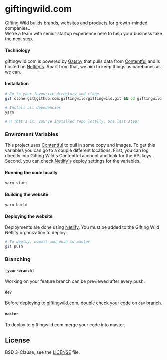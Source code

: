 # giftingwild.com

Gifting Wild builds brands, websites and products for growth-minded companies.. <br />
We're a team with senior startup experience here to help your business take the next step.

#### Technology

giftingwild.com is powered by [Gatsby](gatsbyjs.org) that pulls data from [Contentful](https://www.contentful.com) and is hosted on [Netlify's](https://netlify.com). Apart from that, we aim to keep things as barebones as we can.

#### Installation

```sh
# Go to your favourite directory and clone
git clone git@github.com:giftingwild/giftingwild.git && cd giftingwild.com

# Install all depedencies
yarn

# 🎉 That's it, you've installed repo locally. One last step!
```

### Enviroment Variables

This project uses [Contentful](https://www.contentful.com) to pull in some copy and images. To get this variables you can go to a couple different locations. First, you can log directly into Gifting Wild's Contentful account and look for the API keys. Second, you can check [Netlify's](https://netlify.com) deploy settings for the variables.

#### Running the code locally

```sh
yarn start
```

#### Building the website

```sh
yarn build
```

#### Deploying the website

Deployments are done using [Netlify](https://app.netlify.com/). You must be added to the Gifting Wild Netlify organization to deploy.

```sh
# To deploy, commit and push to master
git push
```

### Branching

#### `[your-branch]`

Working on your feature branch can be previewed after every push.

#### `dev`

Before deploying to giftingwild.com, double check your code on `dev` branch.

#### `master`

To deploy to giftingwild.com merge your code into master.

## License

BSD 3-Clause, see the [LICENSE](./LICENSE) file.
